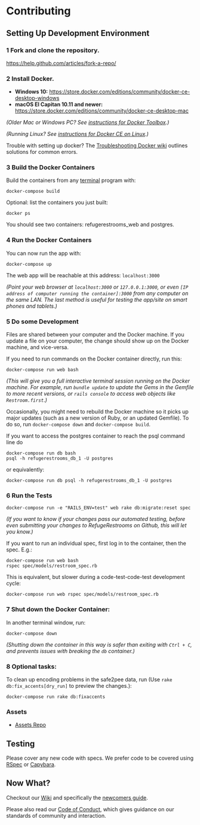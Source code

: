 # Contributing

## Setting Up Development Environment

### 1 Fork and clone the repository.
https://help.github.com/articles/fork-a-repo/

### 2 Install Docker.
- **Windows 10:** https://store.docker.com/editions/community/docker-ce-desktop-windows
- **macOS El Capitan 10.11 and newer:** https://store.docker.com/editions/community/docker-ce-desktop-mac

_(Older Mac or Windows PC? See [instructions for Docker Toolbox](https://github.com/RefugeRestrooms/refugerestrooms/wiki/How-to-use-Docker-Toolbox-with-Refuge-Restrooms).)_

_(Running Linux? See [instructions for Docker CE on Linux](https://github.com/RefugeRestrooms/refugerestrooms/wiki/How-to-use-Docker-CE-on-Linux-with-Refuge-Restrooms).)_

Trouble with setting up docker? The [Troubleshooting Docker wiki](https://github.com/RefugeRestrooms/refugerestrooms/wiki/Troubleshooting-Docker) outlines solutions for common errors.

### 3 Build the Docker Containers
Build the containers from any [terminal](https://github.com/RefugeRestrooms/refugerestrooms/wiki/What-is-a-Terminal-(or-%22Terminal-Emulator%22)%3F-How-do-I-run-text-based-commands-on-my-computer%3F) program with:
```
docker-compose build
```

Optional: list the containers you just built:
```
docker ps
```

You should see two containers: refugerestrooms_web and postgres.

### 4 Run the Docker Containers

You can now run the app with:
```
docker-compose up
```

The web app will be reachable at this address: `localhost:3000`

_(Point your web browser at `localhost:3000` or `127.0.0.1:3000`, or even `[IP address of computer running the container]:3000` from any computer on the same LAN. The last method is useful for testing the app/site on smart phones and tablets.)_

### 5 Do some Development

Files are shared between your computer and the Docker machine. If you update a file on your computer, the change should show up on the Docker machine, and vice-versa.

If you need to run commands on the Docker container directly, run this:
```
docker-compose run web bash
```
_(This will give you a full interactive terminal session running on the Docker machine. For example, run `bundle update` to update the Gems in the Gemfile to more recent versions, or `rails console` to access web objects like `Restroom.first`.)_

Occasionally, you might need to rebuild the Docker machine so it picks up major updates (such as a new version of Ruby, or an updated Gemfile). To do so, run `docker-compose down` and `docker-compose build`.

If you want to access the postgres container to reach the psql command line do

```
docker-compose run db bash
psql -h refugerestrooms_db_1 -U postgres
```

or equivalently:
```
docker-compose run db psql -h refugerestrooms_db_1 -U postgres
```

### 6 Run the Tests
```
docker-compose run -e "RAILS_ENV=test" web rake db:migrate:reset spec
```
_(If you want to know if your changes pass our automated testing, before even submitting your changes to RefugeRestrooms on Github, this will let you know.)_

If you want to run an individual spec, first log in to the container, then the spec.  E.g.:
```
docker-compose run web bash
rspec spec/models/restroom_spec.rb
```

This is equivalent, but slower during a code-test-code-test development cycle:

```
docker-compose run web rspec spec/models/restroom_spec.rb
```

### 7 Shut down the Docker Container:
In another terminal window, run:
```
docker-compose down
```
_(Shutting down the container in this way is safer than exiting with `Ctrl + C`, and prevents issues with breaking the `db` container.)_

### 8 Optional tasks:
To clean up encoding problems in the safe2pee data, run (Use `rake db:fix_accents[dry_run]` to preview the changes.):
```
docker-compose run rake db:fixaccents
```

### Assets
* [Assets Repo](https://github.com/RefugeRestrooms/refuge_assets)

## Testing

Please cover any new code with specs. We prefer code to be covered using [RSpec](https://github.com/RefugeRestrooms/refugerestrooms/wiki/What-is-RSpec%3F-How-do-I-create-unit-tests-for-Ruby-code%3F) or [Capybara](https://github.com/RefugeRestrooms/refugerestrooms/wiki/What-is-Capybara%3F-What-is-PhantomJS%3F-What-is-Poltergeist%3F).

## Now What?
Checkout our [Wiki](https://github.com/RefugeRestrooms/refugerestrooms/wiki) and specifically the [newcomers guide](https://github.com/RefugeRestrooms/refugerestrooms/wiki/Maintainers'-Manual-%5C--Newcomers'-Guide).

Please also read our [Code of Conduct](https://github.com/RefugeRestrooms/refugerestrooms/blob/develop/CODE_OF_CONDUCT.md), which gives guidance on our standards of community and interaction.
